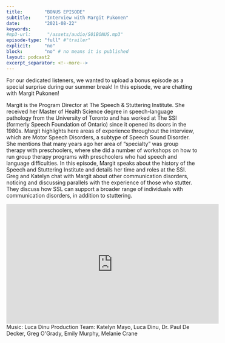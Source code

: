 ```yaml
---
title:        "BONUS EPISODE"
subtitle:     "Interview with Margit Pukonen"
date:         "2021-08-22"
keywords:
#mp3-url:      "/assets/audio/S01BONUS.mp3"
episode-type: "full" #"trailer"
explicit:     "no"
block:        "no" # no means it is published
layout: podcast2
excerpt_separator: <!--more-->
---
```

For our dedicated listeners, we wanted to upload a bonus episode as a special surprise during our summer break! In this episode, we are chatting with Margit Pukonen!

Margit is the Program Director at The Speech & Stuttering Institute.  She received her Master of Health Science degree in speech-language pathology from the University of Toronto and has worked at The SSI (formerly Speech Foundation of Ontario) since it opened its doors in the 1980s. Margit highlights here areas of experience throughout the interview, which are Motor Speech Disorders, a subtype of Speech Sound Disorder. She mentions that many years ago her area of “specialty” was group therapy with preschoolers, where she did a number of workshops on how to run group therapy programs with preschoolers who had speech and language difficulties. In this episode, Margit speaks about the history of the Speech and Stuttering Institute and details her time and roles at the SSI. Greg and Katelyn chat with Margit about other communication disorders, noticing and discussing parallels with the experience of those who stutter. They discuss how SSL can support a broader range of individuals with communication disorders, in addition to stuttering.

<iframe width="560" height="315" src="https://www.youtube.com/embed/y_GZBF175tg" title="YouTube video player" frameborder="0" allow="accelerometer; autoplay; clipboard-write; encrypted-media; gyroscope; picture-in-picture" allowfullscreen></iframe>
<!--more-->
Music: Luca Dinu
<!--more-->
Production Team: Katelyn Mayo, Luca Dinu, Dr. Paul De Decker, Greg O'Grady, Emily Murphy, Melanie Crane
